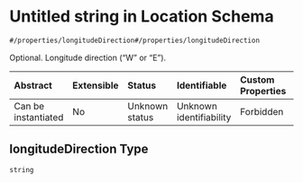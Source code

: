 # Untitled string in Location Schema

```txt
#/properties/longitudeDirection#/properties/longitudeDirection
```

Optional. Longitude direction (“W” or “E”).

| Abstract            | Extensible | Status         | Identifiable            | Custom Properties | Additional Properties | Access Restrictions | Defined In                                                                 |
| :------------------ | :--------- | :------------- | :---------------------- | :---------------- | :-------------------- | :------------------ | :------------------------------------------------------------------------- |
| Can be instantiated | No         | Unknown status | Unknown identifiability | Forbidden         | Allowed               | none                | [location.json*](../../schema/sensor/location.json "open original schema") |

## longitudeDirection Type

`string`
